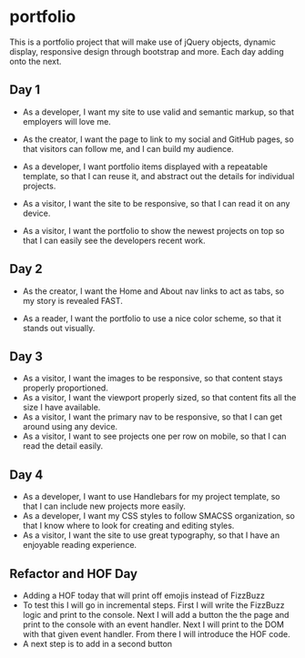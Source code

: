 portfolio
=========

This is a portfolio project that will make use of jQuery objects, dynamic display, responsive design through bootstrap and more. Each day adding onto the next.

Day 1
-----
* As a developer, I want my site to use valid and semantic markup, so that employers will love me.
* As the creator, I want the page to link to my social and GitHub pages, so that visitors can follow me, and I can build my audience.
* As a developer, I want portfolio items displayed with a repeatable template, so that I can reuse it, and abstract out the details for individual projects.

* As a visitor, I want the site to be responsive, so that I can read it on any device.
* As a visitor, I want the portfolio to show the newest projects on top so that I can easily see the developers recent work.

Day 2
-----
* As the creator, I want the Home and About nav links to act as tabs, so my story is revealed FAST.

* As a reader, I want the portfolio to use a nice color scheme, so that it stands out visually.

Day 3
-----
* As a visitor, I want the images to be responsive, so that content stays properly proportioned.
* As a visitor, I want the viewport properly sized, so that content fits all the size I have available.
* As a visitor, I want the primary nav to be responsive, so that I can get around using any device.
* As a visitor, I want to see projects one per row on mobile, so that I can read the detail easily.

Day 4
-----
* As a developer, I want to use Handlebars for my project template, so that I can include new projects more easily.
* As a developer, I want my CSS styles to follow SMACSS organization, so that I know where to look for creating and editing styles.
* As a visitor, I want the site to use great typography, so that I have an enjoyable reading experience.

Refactor and HOF Day
--------------------
* Adding a HOF today that will print off emojis instead of FizzBuzz
* To test this I will go in incremental steps. First I will write the FizzBuzz logic and print to the console. Next I will add a button the the page and print to the console with an event handler. Next I will print to the DOM with that given event handler. From there I will introduce the HOF code.
* A next step is to add in a second button

